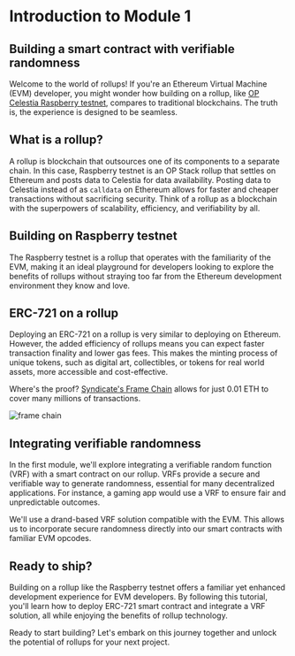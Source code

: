 # Introduction to Module 1

## Building a smart contract with verifiable randomness

Welcome to the world of rollups! If you're an Ethereum Virtual Machine (EVM) developer, you might wonder how building on a rollup, like [OP Celestia Raspberry testnet](https://raas.gelato.network/rollups/details/public/op-celestia-testnet), compares to traditional blockchains. The truth is, the experience is designed to be seamless.

## What is a rollup?

A rollup is blockchain that outsources one of its components to a separate chain. In this case, Raspberry testnet is an OP Stack rollup that settles on Ethereum and posts data to Celestia for data availability. Posting data to Celestia instead of as `calldata` on Ethereum allows for faster and cheaper transactions without sacrificing security. Think of a rollup as a blockchain with the superpowers of scalability, efficiency, and verifiability by all.

## Building on Raspberry testnet

The Raspberry testnet is a rollup that operates with the familiarity of the EVM, making it an ideal playground for developers looking to explore the benefits of rollups without straying too far from the Ethereum development environment they know and love.

## ERC-721 on a rollup

Deploying an ERC-721 on a rollup is very similar to deploying on Ethereum. However, the added efficiency of rollups means you can expect faster transaction finality and lower gas fees. This makes the minting process of unique tokens, such as digital art, collectibles, or tokens for real world assets, more accessible and cost-effective.

Where's the proof? [Syndicate's Frame Chain](https://warpcast.com/will/0x66826dd0) allows for just 0.01 ETH to cover many millions of transactions.

![frame chain](/images/frame_chain.png)

## Integrating verifiable randomness

In the first module, we'll explore integrating a verifiable random function (VRF) with a smart contract on our rollup. VRFs provide a secure and verifiable way to generate randomness, essential for many decentralized applications. For instance, a gaming app would use a VRF to ensure fair and unpredictable outcomes.

We'll use a drand-based VRF solution compatible with the EVM. This allows us to incorporate secure randomness directly into our smart contracts with familiar EVM opcodes.

## Ready to ship?

Building on a rollup like the Raspberry testnet offers a familiar yet enhanced development experience for EVM developers. By following this tutorial, you'll learn how to deploy ERC-721 smart contract and integrate a VRF solution, all while enjoying the benefits of rollup technology.

Ready to start building? Let's embark on this journey together and unlock the potential of rollups for your next project.